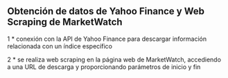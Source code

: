 ## **Obtención de datos de Yahoo Finance y Web Scraping de MarketWatch**

1 * conexión con la API de Yahoo Finance para descargar información relacionada con un índice específico


2 * se realiza web scraping en la página web de MarketWatch, accediendo a una URL de descarga y proporcionando parámetros de inicio y fin